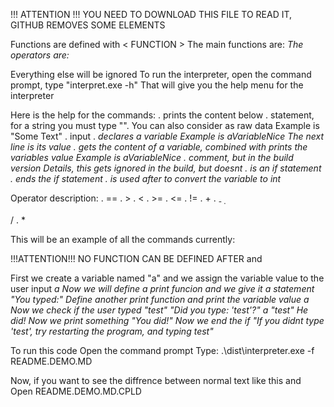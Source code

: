 !!! ATTENTION !!!
YOU NEED TO DOWNLOAD THIS FILE TO READ IT, GITHUB REMOVES SOME ELEMENTS



Functions are defined with < FUNCTION >
The main functions are: <prt> <stm> <inp> <var> <con> <cmt> <cnd> <end> <int>
The operators are: <eql> <grt> <lst> <gte> <lte> <neq> <add> <sub> <div> <mul>
Everything else will be ignored
To run the interpreter, open the command prompt, type "interpret.exe -h"
That will give you the help menu for the interpreter

Here is the help for the commands:
. <prt> prints the content below
. <stm> statement, for a string you must type "". You can also consider <stm> as raw data
Example is <stm> "Some Text"
. <inp> input
. <var> declares a variable
Example is <var> aVariableNice
The next line is its value
. <con> gets the content of a variable, combined with <prt> prints the variables value
Example is <con> aVariableNice
. <cmt> comment, but in the build version
Details, this gets ignored in the build, but <cmt> doesnt
. <cnd> is an if statement
. <end> ends the if statement
. <int> is used after <var> to convert the variable to int

Operator description:
. <eql> ==
. <grt> >
. <lst> <
. <gte> >=
. <lte> <=
. <neq> !=
. <add> +
. <sub> -
. <div> /
. <mul> *

This will be an example of all the commands currently:

!!!ATTENTION!!!
NO <cmt> FUNCTION CAN BE DEFINED AFTER <prt> and <var>

<cmt> First we create a variable named "a" and we assign the variable value to the user input
<var> a
<inp>
<cmt> Now we will define a print funcion and we give it a statement
<prt>
<stm> "You typed:"
<cmt> Define another print function and print the variable value
<prt>
<con> a
<cmt> Now we check if the user typed "test"
<prt>
<stm> "Did you type: 'test'?"
<cnd> <con> a <eql> <stm> "test"
<cmt> He did! Now we print something
<prt>
<stm> "You did!"
<cmt> Now we end the if
<end>
<prt>
<stm> "If you didnt type 'test', try restarting the program, and typing test"

To run this code
Open the command prompt
Type: .\dist\interpreter.exe -f README.DEMO.MD

Now, if you want to see the diffrence between normal text like this and <cmt>
Open README.DEMO.MD.CPLD